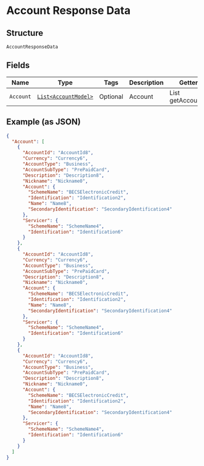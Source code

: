 
# Account Response Data

## Structure

`AccountResponseData`

## Fields

| Name | Type | Tags | Description | Getter | Setter |
|  --- | --- | --- | --- | --- | --- |
| `Account` | [`List<AccountModel>`](../../doc/models/account-model.md) | Optional | Account | List<AccountModel> getAccount() | setAccount(List<AccountModel> account) |

## Example (as JSON)

```json
{
  "Account": [
    {
      "AccountId": "AccountId8",
      "Currency": "Currency6",
      "AccountType": "Business",
      "AccountSubType": "PrePaidCard",
      "Description": "Description8",
      "Nickname": "Nickname0",
      "Account": {
        "SchemeName": "BECSElectronicCredit",
        "Identification": "Identification2",
        "Name": "Name8",
        "SecondaryIdentification": "SecondaryIdentification4"
      },
      "Servicer": {
        "SchemeName": "SchemeName4",
        "Identification": "Identification6"
      }
    },
    {
      "AccountId": "AccountId8",
      "Currency": "Currency6",
      "AccountType": "Business",
      "AccountSubType": "PrePaidCard",
      "Description": "Description8",
      "Nickname": "Nickname0",
      "Account": {
        "SchemeName": "BECSElectronicCredit",
        "Identification": "Identification2",
        "Name": "Name8",
        "SecondaryIdentification": "SecondaryIdentification4"
      },
      "Servicer": {
        "SchemeName": "SchemeName4",
        "Identification": "Identification6"
      }
    },
    {
      "AccountId": "AccountId8",
      "Currency": "Currency6",
      "AccountType": "Business",
      "AccountSubType": "PrePaidCard",
      "Description": "Description8",
      "Nickname": "Nickname0",
      "Account": {
        "SchemeName": "BECSElectronicCredit",
        "Identification": "Identification2",
        "Name": "Name8",
        "SecondaryIdentification": "SecondaryIdentification4"
      },
      "Servicer": {
        "SchemeName": "SchemeName4",
        "Identification": "Identification6"
      }
    }
  ]
}
```

